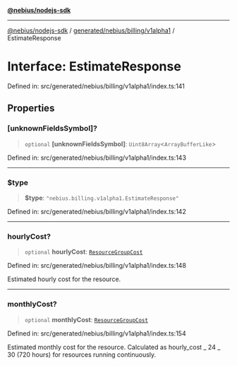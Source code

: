 [**@nebius/nodejs-sdk**](../../../../../README.md)

---

[@nebius/nodejs-sdk](../../../../../README.md) / [generated/nebius/billing/v1alpha1](../README.md) / EstimateResponse

# Interface: EstimateResponse

Defined in: src/generated/nebius/billing/v1alpha1/index.ts:141

## Properties

### \[unknownFieldsSymbol\]?

> `optional` **\[unknownFieldsSymbol\]**: `Uint8Array`\<`ArrayBufferLike`\>

Defined in: src/generated/nebius/billing/v1alpha1/index.ts:143

---

### $type

> **$type**: `"nebius.billing.v1alpha1.EstimateResponse"`

Defined in: src/generated/nebius/billing/v1alpha1/index.ts:142

---

### hourlyCost?

> `optional` **hourlyCost**: [`ResourceGroupCost`](ResourceGroupCost.md)

Defined in: src/generated/nebius/billing/v1alpha1/index.ts:148

Estimated hourly cost for the resource.

---

### monthlyCost?

> `optional` **monthlyCost**: [`ResourceGroupCost`](ResourceGroupCost.md)

Defined in: src/generated/nebius/billing/v1alpha1/index.ts:154

Estimated monthly cost for the resource.
Calculated as hourly_cost _ 24 _ 30 (720 hours) for resources running continuously.
